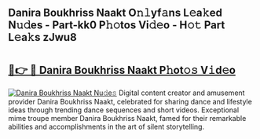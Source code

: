 ## Danira Boukhriss Naakt O𝚗𝚕yf𝚊ns L𝚎a𝚔ed N𝚞𝚍es - Part-kk0 P𝚑𝚘tos Vi𝚍𝚎o - H𝚘𝚝 Part L𝚎a𝚔s zJwu8

# <h2><a href="http://kfd9qa.oniu.top/?m=Danira+Boukhriss+Naakt">🔗👉 🔴 Danira Boukhriss Naakt P𝚑ot𝚘𝚜 V𝚒d𝚎o</a></h2>

[![Danira Boukhriss Naakt Nu𝚍e𝚜](https://i.imgur.com/0qMVB7G.gif)](http://kfd9qa.oniu.top/?m=Danira+Boukhriss+Naakt)
Digital content creator and amusement provider Danira Boukhriss Naakt, celebrated for sharing dance and lifestyle ideas through trending dance sequences and short videos. Exceptional mime troupe member Danira Boukhriss Naakt, famed for their remarkable abilities and accomplishments in the art of silent storytelling.  
